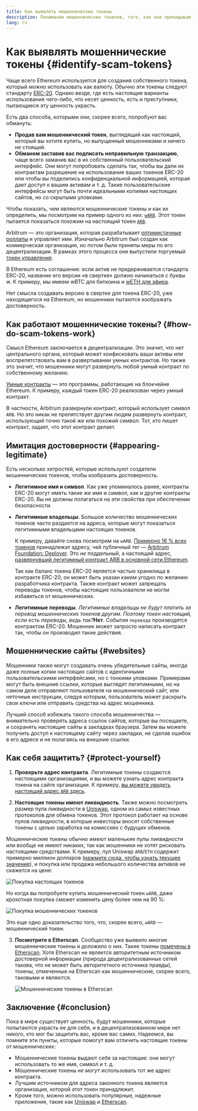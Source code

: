 ```yaml
---
title: Как выявлять мошеннические токены
description: Понимание мошеннических токенов, того, как они прикидываются настоящими и как можно их избежать.
lang: ru
---
```


# Как выявлять мошеннические токены {#identify-scam-tokens}

Чаще всего Ethereum используется для создания собственного токена, который можно использовать как валюту. Обычно эти токены следуют стандарту [ERC-20](/developers/docs/standards/tokens/erc-20/). Однако везде, где есть настоящие варианты использования чего-либо, что несет ценность, есть и преступники, пытающиеся эту ценность украсть.

Есть два способа, которыми они, скорее всего, попробуют вас обмануть:

- **Продав вам мошеннический токен**, выглядящий как настоящий, который вы хотите купить, но выпущенный мошенниками и ничего не стоящий.
- **Обманом заставив вас подписать неправильную транзакцию**, чаще всего заманив вас в их собственный пользовательский интерфейс. Они могут попробовать сделать так, чтобы вы дали их контрактам разрешение на использование ваших токенов ERC-20 или чтобы вы поделились конфиденциальной информацией, которая дает доступ к вашим активам и т. д. Такие пользовательские интерфейсы могут быть почти идеальными копиями настоящих сайтов, но со скрытыми уловками.

Чтобы показать, чем являются мошеннические токены и как их определить, мы посмотрим на пример одного из них: [`wARB`](https://etherscan.io/token/0xb047c8032b99841713b8e3872f06cf32beb27b82). Этот токен пытается показаться похожим на настоящий токен [`ARB`](https://etherscan.io/address/0xb50721bcf8d664c30412cfbc6cf7a15145234ad1).

<ExpandableCard
title="Что такое ARB?"
contentPreview=''>

Arbitrum — это организация, которая разрабатывает [оптимистичные роллапы](/developers/docs/scaling/optimistic-rollups/) и управляет ими. Изначально Arbitrum был создан как коммерческая организация, но потом были приняты меры по его децентрализации. В рамках этого процесса они выпустили торгуемый [токен управления](/dao/#token-based-membership).

</ExpandableCard>

<ExpandableCard
title="Почему мошеннический токен назван wARB?"
contentPreview=''>

В Ethereum есть соглашение: если актив не придерживается стандарта ERC-20, название его версии «в свертке» должно начинаться с буквы w. К примеру, мы имеем wBTC для биткоина и <a href="https://cointelegraph.com/news/what-is-wrapped-ethereum-weth-and-how-does-it-work">wETH для эфира</a>.

Нет смысла создавать версию в свертке для токена ERC-20, уже находящегося на Ethereum, но мошенники пытаются изображать достоверность.

</ExpandableCard>

## Как работают мошеннические токены? {#how-do-scam-tokens-work}

Смысл Ethereum заключается в децентрализации. Это значит, что нет центрального органа, который может конфисковать ваши активы или воспрепятствовать вам в развертывании умных контрактов. Но также это значит, что мошенники могут развернуть любой умный контракт по собственному желанию.

<ExpandableCard
title="Что такое умные контракты?"
contentPreview=''>

[Умные контракты](/developers/docs/smart-contracts/) — это программы, работающие на блокчейне Ethereum. К примеру, каждый токен ERC-20 реализован через умный контракт.

</ExpandableCard>

В частности, Arbitrum развернули контракт, который использует символ `ARB`. Но это никак не препятствует другим людям развернуть контракт, использующий точно такой же или похожий символ. Тот, кто пишет контракт, задает, что этот контракт делает.

## Имитация достоверности {#appearing-legitimate}

Есть несколько хитростей, которые используют создатели мошеннических токенов, чтобы изобразить достоверность.

- **Легитимное имя и символ**. Как уже упоминалось ранее, контракты ERC-20 могут иметь такие же имя и символ, как и другие контракты ERC-20. Вы не должны полагаться на эти свойства при обеспечении безопасности.

- **Легитимные владельцы**. Большое количество мошеннических токенов часто раздается на адреса, которые могут показаться легитимными владельцами настоящих токенов.

  К примеру, давайте снова посмотрим на `wARB`. [Примерно 16 % всех токенов](https://etherscan.io/token/0xb047c8032b99841713b8e3872f06cf32beb27b82?a=0x1c8db745abe3c8162119b9ef2c13864cd1fdd72f) принадлежат адресу, чей публичный тег — [Arbitrum Foundation: Deployer](https://etherscan.io/address/0x1c8db745abe3c8162119b9ef2c13864cd1fdd72f). Это _не_ поддельный, а настоящий адрес, [развернувший легитимный контракт ARB в основной сети Ethereum](https://etherscan.io/tx/0x242b50ab4fe9896cb0439cfe6e2321d23feede7eeceb31aa2dbb46fc06ed2670).

  Так как баланс токена ERC-20 является частью хранилища в контракте ERC-20, он может быть указан каким угодно по желанию разработчика контракта. Также контракт может запрещать переводы токенов, чтобы настоящие пользователи не могли избавиться от мошеннических.

- **Легитимные переводы**. _Легитимные владельцы не будут платить за перевод мошеннических токенов другим. Поэтому токен настоящий, если есть переводы, ведь так?_**Нет**. События `перевода` производятся контрактом ERC-20. Мошенник может запросто написать контракт так, чтобы он производил такие действия.

## Мошеннические сайты {#websites}

Мошенники также могут создавать очень убедительные сайты, иногда даже полные копии настоящих сайтов с идентичными пользовательскими интерфейсами, но с тонкими уловками. Примерами могут быть внешние ссылки, которые выглядят легитимными, но на самом деле отправляют пользователя на мошеннический сайт, или неточные инструкции, следуя которым, пользователь может раскрыть свои ключи или отправить средства на адрес мошенника.

Лучший способ избежать такого способа мошенничества — внимательно проверять адреса ссылок сайтов, которые вы посещаете, и сохранять настоящие сайты в закладках браузера. Затем вы можете получить доступ к настоящему сайту через закладки, не сделав ошибок в его адресе и не полагаясь на внешние ссылки.

## Как себя защитить? {#protect-yourself}

1. **Проверьте адрес контракта**. Легитимные токены создаются настоящими организациями, и вы можете узнать адрес контракта токена на сайте организации. К примеру, [вы можете увидеть настоящий адрес `ARB` здесь](https://docs.arbitrum.foundation/deployment-addresses#token).

2. **Настоящие токены имеют ликвидность**. Также можно посмотреть размер пула ликвидности в [Uniswap](https://uniswap.org/), одном из самых известных протоколов для обмена токенов. Этот протокол работает на основе пулов ликвидности, в которые инвесторы вносят собственные токены с целью заработка на комиссиях с будущих обменов.

Мошеннические токены обычно имеют маленькие пулы ликвидности или вообще не имеют никаких, так как мошенники не хотят рисковать настоящими средствами. К примеру, пул Uniswap `ARB`/`ETH` содержит примерно миллион долларов ([нажмите сюда, чтобы узнать текущее значение](https://info.uniswap.org/#/pools/0x755e5a186f0469583bd2e80d1216e02ab88ec6ca)), и покупка или продажа небольшого количества активов не скажется на цене:

![Покупка настоящих токенов](./uniswap-real.png)

Но когда вы попробуете купить мошеннический токен `wARB`, даже крохотная покупка сможет изменить цену более чем на 90 %:

![Покупка мошеннических токенов](./uniswap-scam.png)

Это еще одно доказательство того, что, скорее всего, `wARB` — мошеннический токен.

3. **Посмотрите в Etherscan**. Сообщество уже выявило многие мошеннические токены и доложило о них. Такие токены [помечены в Etherscan](https://info.etherscan.com/etherscan-token-reputation/). Хотя Etherscan не является авторитетным источником достоверной информации (природа децентрализованных сетей такова, что не может быть авторитетного источника правды), токены, отмеченные на Etherscan как мошеннические, скорее всего, таковыми и являются.

   ![Мошеннические токены в Etherscan](./etherscan-scam.png)

## Заключение {#conclusion}

Пока в мире существует ценность, будут мошенники, которые попытаются украсть ее для себя, и в децентрализованном мире нет никого, кто мог бы защитить вас, кроме вас самих. Надеемся, вы помните эти пункты, которые помогут вам отличить настоящие токены от мошеннических:

- Мошеннические токены выдают себя за настоящие: они могут использовать то же имя, символ и т. д.
- Мошеннические токены _не могут_ использовать тот же адрес контракта.
- Лучшим источником для адреса законного токена является организация, которой этот токен принадлежит.
- Кроме того, можно использовать популярные, надежные приложения, такие как [Uniswap](https://app.uniswap.org/#/swap) и [Etherscan](https://etherscan.io/).
